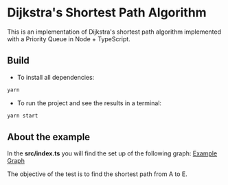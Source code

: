 # Dijkstra's Shortest Path Algorithm

This is an implementation of Dijkstra's shortest path algorithm implemented with a Priority Queue in Node + TypeScript.

## Build

- To install all dependencies:
```bash
yarn
``` 
- To run the project and see the results in a terminal:
```bash
yarn start
```

## About the example

In the __src/index.ts__ you will find the set up of the following graph: 
[Example Graph](https://github.com/SirGavarine16/node-dijkstra/blob/main/graph.jpeg)

The objective of the test is to find the shortest path from A to E.